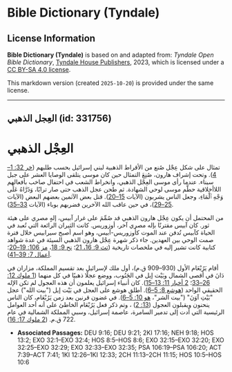 # Bible Dictionary (Tyndale)

## License Information

**Bible Dictionary (Tyndale)** is based on and adapted from: _Tyndale Open Bible Dictionary_, [Tyndale House Publishers](https://tyndaleopenresources.com/), 2023, which is licensed under a [CC BY-SA 4.0 license](https://creativecommons.org/licenses/by-sa/4.0/legalcode.en).

This markdown version (created `2025-10-20`) is provided under the same license.



--------------------------------

## العِجل الذهبي (id: 331756)

العِجْل الذهبي
==============

تمثال على شكل عِجْل صُنع من الأقراط الذهبية لبني إسرائيل بحسب طلبهم ([خر 32: 1–4](https://ref.ly/Exod32:1-Exod32:4)). وتحت إشراف هارون، صُنِعَ التمثال حين كان موسى يتلقى الوصايا العشر على جبل سيناء. عندما رأى موسى العِجْل الذهبي، وانخراط الشعب في احتفال صاخب بأفعالهم اللاأخلاقية حطَّم موسى لوحي الشهادة. ثم طحن عجل الذهب حتى صار ترابًا، وَذَرَّاهُ عَلَى وَجْهِ ٱلْمَاءِ، وجعل الناس يشربون (الآيات [15–20](https://ref.ly/Exod32:15-Exod32:20)). قتل بعض الآثمين بعضهم البعض (الآيات [25–29](https://ref.ly/Exod32:25-Exod32:29))، في حين عاقب الله الآخرين فضربهم بوباء (الآيات [33–35](https://ref.ly/Exod32:33-Exod32:35)).

من المحتمل أن يكون عِجْل هارون الذهبي قد صُمِّمَ على غرار آبيس، إلهٍ مصري على هيئة ثور. كان آبيس مقترنًا بإله مصري آخر، أوزوريس. كانت الثيران الرائعة التي تُعبد في الحياة كآبيس تُدفن عند الموت كأوزوريس\-آبيس، وهو اسم أصبح سيرابيس خلال فترة صمت الوحي بين العهدين. جاء ذكر شهرة عِجْل هارون الذهبي السيئة في عدة شواهد كتابية كانت تشير إليه في ملخصات تاريخية ([تث 9: 16، 21](https://ref.ly/Deut9:16)؛ [نح 9: 18](https://ref.ly/Neh9:18)، [مز 106: 19–20](https://ref.ly/Ps106:19-Ps106:20)؛ [أعمال 7: 39–41](https://ref.ly/Acts7:39-Acts7:41)).

أقام يَرُبْعَام الأول (930–909 ق.م)، أول ملك لإسرائيل بعد تقسيم المملكة، مزاران في دَانَ في أقصى الشمال وبَيْت إيل في الجَنُوب، ووضع عجلًا ذهبيًا في كل منهما ([1 ملوك 12: 26–33](https://ref.ly/1Kgs12:26-1Kgs12:33)؛ [2 أخبار 11: 13–15](https://ref.ly/2Chr11:13-2Chr11:15)). كان أنبياء إسرائيل يعلمون أن هذه العجول لم تكن الإله الحقيقي الواحد ([هوشع 8: 5–6](https://ref.ly/Hos8:5-Hos8:6)). أطلق هوشع على العجل في بَيْت إيل ("بيت الله") عجل "بَيْتِ آوَنَ" ("بيت الشر"، [هو 10: 5–6](https://ref.ly/Hos10:5-Hos10:6)). في غضون قرنين بعد زمن يَرُبْعَام، كان الناس ينحنون ويقبلون العجول ([13: 2](https://ref.ly/Hos13:2)) ، وتم ذكر فعل يَرُبْعَام الخاطئ على أنه أحد العوامل الرئيسية التي أدت إلى تدمير السامرة، عاصمة إسرائيل، وسبي المملكة الشمالية في عام 722 ق.م. ([2 ملوك 17: 16](https://ref.ly/2Kgs17:16)).

* **Associated Passages:** DEU 9:16; DEU 9:21; 2KI 17:16; NEH 9:18; HOS 13:2; EXO 32:1–EXO 32:4; HOS 8:5–HOS 8:6; EXO 32:15–EXO 32:20; EXO 32:25–EXO 32:29; EXO 32:33–EXO 32:35; PSA 106:19–PSA 106:20; ACT 7:39–ACT 7:41; 1KI 12:26–1KI 12:33; 2CH 11:13–2CH 11:15; HOS 10:5–HOS 10:6

